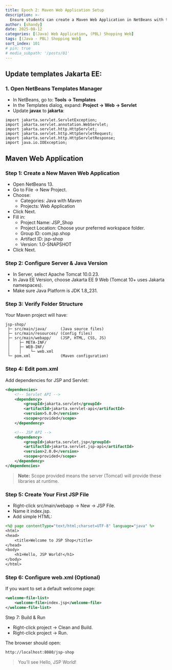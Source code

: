 ```yaml
---
title: Epoch 2: Maven Web Application Setup
description: >-
  Ensure students can create a Maven Web Application in NetBeans with the correct Jakarta EE configuration by first updating the NetBeans template so it matches the project’s requirements (Tomcat 10, JSP, Servlet, JSTL).
author: [shandy]
date: 2025-08-12
categories: [(Java) Web Application, (PBL) Shopping Web]
tags: [(Java - PBL) Shopping Web]
sort_index: 101
# pin: true
# media_subpath: '/posts/01'
---
```

## Update templates Jakarta EE:

### 1. Open NetBeans Templates Manager
- In NetBeans, go to: **Tools → Templates**
- In the Templates dialog, expand: **Project → Web -> Servlet**
- Update **javax** to **jakarta**:

```
import jakarta.servlet.ServletException;
import jakarta.servlet.annotation.WebServlet;
import jakarta.servlet.http.HttpServlet;
import jakarta.servlet.http.HttpServletRequest;
import jakarta.servlet.http.HttpServletResponse;
import java.io.IOException;
```
## Maven Web Application

### Step 1: Create a New Maven Web Application
- Open NetBeans 13.
- Go to File → New Project.
- Choose:
  - Categories: Java with Maven
  - Projects: Web Application
- Click Next.
- Fill in:
  - Project Name: JSP_Shop
  - Project Location: Choose your preferred workspace folder.
  - Group ID: com.jsp.shop
  - Artifact ID: jsp-shop
  - Version: 1.0-SNAPSHOT
- Click Next.

### Step 2: Configure Server & Java Version
- In Server, select Apache Tomcat 10.0.23.
- In Java EE Version, choose Jakarta EE 9 Web (Tomcat 10+ uses Jakarta namespaces).
- Make sure Java Platform is JDK 1.8_231.

### Step 3: Verify Folder Structure
Your Maven project will have:

```
jsp-shop/
 ├─ src/main/java/      (Java source files)
 ├─ src/main/resources/ (Config files)
 ├─ src/main/webapp/    (JSP, HTML, CSS, JS)
 │    ├─ META-INF/
 │    ├─ WEB-INF/
 │    │    └─ web.xml
 └─ pom.xml             (Maven configuration)
```

### Step 4: Edit pom.xml
Add dependencies for JSP and Servlet:

```xml
<dependencies>
    <!-- Servlet API -->
    <dependency>
        <groupId>jakarta.servlet</groupId>
        <artifactId>jakarta.servlet-api</artifactId>
        <version>5.0.0</version>
        <scope>provided</scope>
    </dependency>

    <!-- JSP API -->
    <dependency>
        <groupId>jakarta.servlet.jsp</groupId>
        <artifactId>jakarta.servlet.jsp-api</artifactId>
        <version>2.0.0</version>
        <scope>provided</scope>
    </dependency>
</dependencies>
```
> **Note:** Scope provided means the server (Tomcat) will provide these libraries at runtime.

### Step 5: Create Your First JSP File
- Right-click src/main/webapp → New → JSP File.
- Name it index.jsp.
- Add simple HTML:

```jsp
<%@ page contentType="text/html;charset=UTF-8" language="java" %>
<html>
<head>
    <title>Welcome to JSP Shop</title>
</head>
<body>
    <h1>Hello, JSP World!</h1>
</body>
</html>
```
### Step 6: Configure web.xml (Optional)
If you want to set a default welcome page:

```xml
<welcome-file-list>
    <welcome-file>index.jsp</welcome-file>
</welcome-file-list>
```
Step 7: Build & Run
- Right-click project → Clean and Build.
- Right-click project → Run.

The browser should open:

```bash
http://localhost:8080/jsp-shop
```

> You’ll see Hello, JSP World!